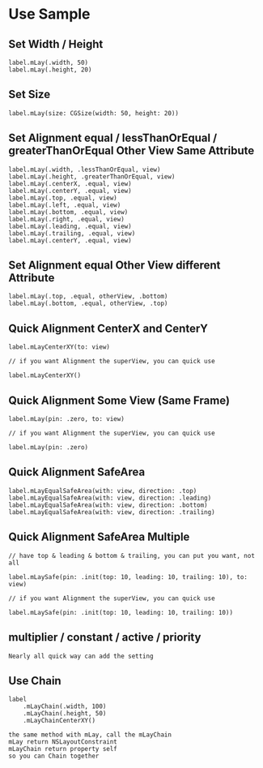 # Use Sample

## Set Width / Height

    label.mLay(.width, 50)
    label.mLay(.height, 20)

## Set Size

    label.mLay(size: CGSize(width: 50, height: 20))

## Set Alignment equal / lessThanOrEqual / greaterThanOrEqual Other View Same Attribute

    label.mLay(.width, .lessThanOrEqual, view)
    label.mLay(.height, .greaterThanOrEqual, view)
    label.mLay(.centerX, .equal, view)
    label.mLay(.centerY, .equal, view)
    label.mLay(.top, .equal, view)
    label.mLay(.left, .equal, view)
    label.mLay(.bottom, .equal, view)
    label.mLay(.right, .equal, view)
    label.mLay(.leading, .equal, view)
    label.mLay(.trailing, .equal, view)
    label.mLay(.centerY, .equal, view)

## Set Alignment equal Other View different Attribute

    label.mLay(.top, .equal, otherView, .bottom)
    label.mLay(.bottom, .equal, otherView, .top)

## Quick Alignment CenterX and CenterY

    label.mLayCenterXY(to: view)
    
    // if you want Alignment the superView, you can quick use

    label.mLayCenterXY()

## Quick Alignment Some View (Same Frame)

    label.mLay(pin: .zero, to: view)
    
    // if you want Alignment the superView, you can quick use

    label.mLay(pin: .zero)

## Quick Alignment SafeArea

    label.mLayEqualSafeArea(with: view, direction: .top)
    label.mLayEqualSafeArea(with: view, direction: .leading)
    label.mLayEqualSafeArea(with: view, direction: .bottom)
    label.mLayEqualSafeArea(with: view, direction: .trailing)

## Quick Alignment SafeArea Multiple

    // have top & leading & bottom & trailing, you can put you want, not all

    label.mLaySafe(pin: .init(top: 10, leading: 10, trailing: 10), to: view)

    // if you want Alignment the superView, you can quick use

    label.mLaySafe(pin: .init(top: 10, leading: 10, trailing: 10))

## multiplier / constant / active / priority

    Nearly all quick way can add the setting

## Use Chain

    label
        .mLayChain(.width, 100)
        .mLayChain(.height, 50)
        .mLayChainCenterXY()

    the same method with mLay, call the mLayChain
    mLay return NSLayoutConstraint
    mLayChain return property self
    so you can Chain together